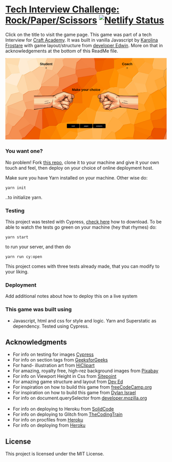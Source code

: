 # [Tech Interview Challenge: Rock/Paper/Scissors](https://kfrostare-rpscraftacademy.netlify.com/) [![Netlify Status](https://api.netlify.com/api/v1/badges/52c0a246-4958-4a02-980c-a3d41e4b5013/deploy-status)](https://app.netlify.com/sites/kfrostare-rpscraftacademy/deploys)
Click on the title to visit the game page. This game was part of a tech Interview for [Craft Academy](https://www.craftacademy.se/english/). It was built in vanilla Javascript by [Karolina Frostare](https://github.com/kfrostare) with game layout/structure from [developer Edwin](https://github.com/developedbyed). More on that in acknowledgements at the bottom of this ReadMe file.

![Rock, paper or scissors screenshot](src/img/rps_screenshot.png)

### You want one?
No problem! Fork [this repo](https://github.com/kfrostare/RockPaperScissors_CraftAcademy), clone it to your machine and give it your own touch and feel, then deploy on your choice of online deployment host.

Make sure you have Yarn installed on your machine. Other wise do:
```
yarn init
```
..to initialize yarn.

### Testing
This project was tested with Cypress, [check here](https://docs.cypress.io/guides/getting-started/installing-cypress.html#System-requirements) how to download. To be able to watch the tests go green on your machine (hey that rhymes) do:

```
yarn start
```
to run your server, and then do
```
yarn run cy:open
```
This project comes with three tests already made, that you can modify to your liking.

### Deployment

Add additional notes about how to deploy this on a live system

### This game was built using
* Javascript, html and css for style and logic. Yarn and Superstatic as dependency. Tested using Cypress.

## Acknowledgments

* For info on testing for images [Cypress](https://stackoverflow.com/questions/51246606/test-loading-of-image-in-cypress)
* For info on section tags from [GeeksforGeeks](https://www.geeksforgeeks.org/html-section-tag/)
* For hand- illustration art from [HiClipart](https://www.hiclipart.com/)
* For amazing, royalty free, high-rez background images from [Pixabay](https://pixabay.com/)
* For info on Viewport Height in Css from [Sitepoint](https://www.sitepoint.com/css-viewport-units-quick-start/)
* For amazing game structure and layout from [Dev Ed](https://www.youtube.com/channel/UClb90NQQcskPUGDIXsQEz5Q)
* For inspiration on how to build this game from [freeCodeCamp.org](https://www.youtube.com/watch?v=jaVNP3nIAv0)
* For inspiration on how to build this game from [Dylan Israel](https://www.youtube.com/watch?v=liMNNZuWZwY)
* For info on document.querySelector from [developer.mozilla.org](https://developer.mozilla.org/en-US/docs/Web/API/Document/querySelector)
<br><br>
* For info on deploying to Heroku from [SolidCode](https://www.youtube.com/watch?v=gX8HCul9cFg)
* For info on deploying to Glitch from [TheCodingTrain](https://www.youtube.com/watch?v=Rz886HkV1j4)
* For info on procfiles from [Heroku](https://devcenter.heroku.com/articles/procfile)
* For info on deploying from [Heroku](https://devcenter.heroku.com/articles/preparing-a-codebase-for-heroku-deployment#3-add-a-procfile )

## License
This project is licensed under the MIT License.